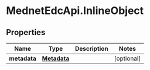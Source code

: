 # MednetEdcApi.InlineObject

## Properties

Name | Type | Description | Notes
------------ | ------------- | ------------- | -------------
**metadata** | [**Metadata**](Metadata.md) |  | [optional] 


